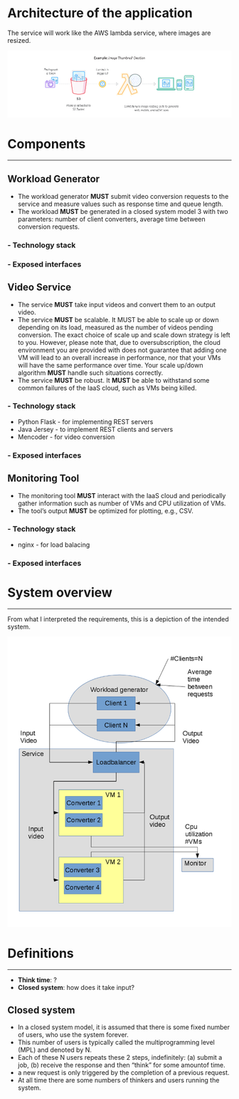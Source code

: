 # Architecture of the application

The service will work like the AWS lambda service, where images are resized.

![AWS Lambda](Lambda_FileProcessing.png)

# Components
------------
## Workload Generator

* The workload generator **MUST** submit video conversion requests to the service and measure values such as response time and queue length.
* The workload **MUST** be generated in a closed system model 3 with two parameters: number of client converters, average time between conversion requests.

### - Technology stack
### - Exposed interfaces

## Video Service

* The service **MUST** take input videos and convert them to an output video.
* The service **MUST** be scalable. It MUST be able to scale up or down depending on its load, measured as the number of videos pending conversion. The exact choice of scale up and scale down strategy is left to you. However, please note that, due to oversubscription, the cloud environment you are provided with does not guarantee that adding one VM will lead to an overall increase in performance, nor that your VMs will have the same performance over time. Your scale up/down algorithm **MUST** handle such situations correctly.
* The service **MUST** be robust​. It **MUST** be able to withstand some common failures of the IaaS cloud, such as VMs being killed.

### - Technology stack
* Python Flask - for implementing REST servers
* Java Jersey - to implement REST clients and servers
* Mencoder - for video conversion
### - Exposed interfaces

## Monitoring Tool

* The monitoring tool **MUST** interact with the IaaS cloud and periodically gather information such as number of VMs and CPU utilization of VMs.
* The tool’s output **MUST** be optimized for plotting, e.g., CSV.

### - Technology stack
* nginx -  for load balacing
### - Exposed interfaces

# System overview
------------------
From what I interpreted the requirements, this is a depiction of the intended system.

![System overview](system_diagram.png)


# Definitions
-------------
* **Think time**: ?
* **Closed system**: how does it take input?


## Closed system
* In a  closed system model, it is assumed that there is some fixed number of users, who use the system forever.
* This number of users is typically called the multiprogramming level (MPL) and denoted by N.
* Each of these N users repeats these 2 steps, indefinitely: (a) submit a job, (b) receive the response and then “think” for some amountof time.
* a new request is only triggered by the completion of a previous request.
* At all time there are some numbers of thinkers and users running the system.

